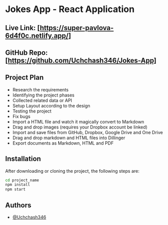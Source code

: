 # Jokes App - React Application
## Live Link: [https://super-pavlova-6d4f0c.netlify.app/]
## GitHub Repo:[https://github.com/Uchchash346/Jokes-App]
## Project Plan
- Research the requirements
- Identifying the project phases
- Collected related data or API
- Setup Layout according to the design
- Testing the project
- Fix bugs
- Import a HTML file and watch it magically convert to Markdown
- Drag and drop images (requires your Dropbox account be linked)
- Import and save files from GitHub, Dropbox, Google Drive and One Drive
- Drag and drop markdown and HTML files into Dillinger
- Export documents as Markdown, HTML and PDF

## Installation
After downloading or cloning the project, the following steps are: 


```sh
cd project_name
npm install
npm start
```

## Authors

- [@Uchchash346](https://github.com/Uchchash346)

